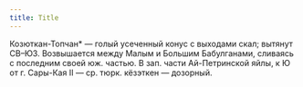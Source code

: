 ```yaml
---
title: Title
---
```


Козюткан-Топчан* — голый усеченный конус с выходами скал; вытянут СВ–ЮЗ.
Возвышается между Малым и Большим Бабулганами, сливаясь с последним своей юж.
частью. В зап. части Ай-Петринской яйлы, к Ю от г. Сары-Кая II — ср. тюрк.
кёзэткен — дозорный.
